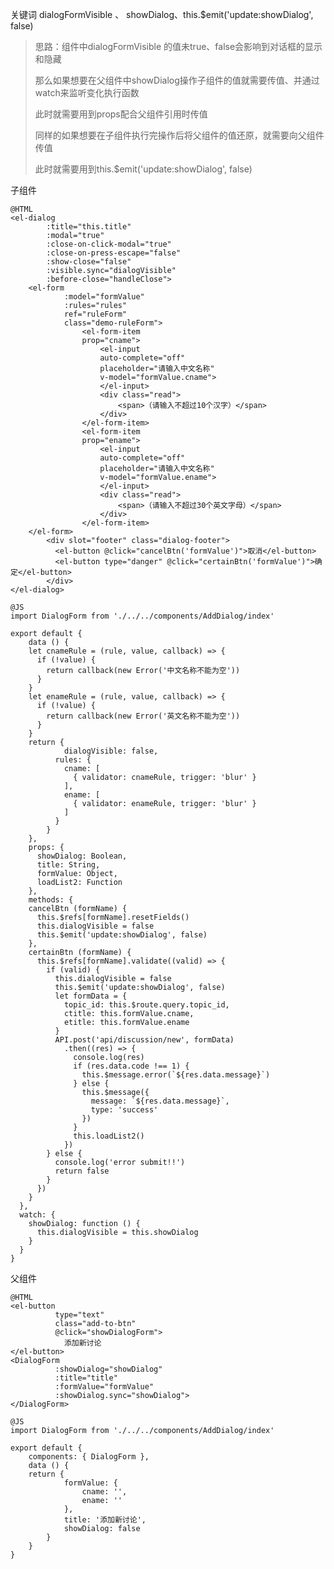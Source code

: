 关键词 dialogFormVisible 、 showDialog、this.$emit\('update:showDialog', false\)

> 思路：组件中dialogFormVisible 的值未true、false会影响到对话框的显示和隐藏
>
> 那么如果想要在父组件中showDialog操作子组件的值就需要传值、并通过watch来监听变化执行函数
>
> 此时就需要用到props配合父组件引用时传值
>
> 同样的如果想要在子组件执行完操作后将父组件的值还原，就需要向父组件传值
>
> 此时就需要用到this.$emit\('update:showDialog', false\)

子组件

```
@HTML
<el-dialog
        :title="this.title"
        :modal="true"
        :close-on-click-modal="true"
        :close-on-press-escape="false"
        :show-close="false"
        :visible.sync="dialogVisible"
        :before-close="handleClose">
    <el-form
            :model="formValue"
            :rules="rules"
            ref="ruleForm"
            class="demo-ruleForm">
                <el-form-item
                prop="cname">
                    <el-input 
                    auto-complete="off"
                    placeholder="请输入中文名称"
                    v-model="formValue.cname">
                    </el-input>
                    <div class="read">
                        <span>（请输入不超过10个汉字）</span>
                    </div>
                </el-form-item>
                <el-form-item
                prop="ename">
                    <el-input 
                    auto-complete="off"
                    placeholder="请输入中文名称"
                    v-model="formValue.ename">
                    </el-input>
                    <div class="read">
                        <span>（请输入不超过30个英文字母）</span>
                    </div>
                </el-form-item> 
    </el-form>
        <div slot="footer" class="dialog-footer">
          <el-button @click="cancelBtn('formValue')">取消</el-button>
          <el-button type="danger" @click="certainBtn('formValue')">确定</el-button>
        </div>
</el-dialog>
```

    @JS
    import DialogForm from './../../components/AddDialog/index'

    export default {
        data () {
        let cnameRule = (rule, value, callback) => {
          if (!value) {
            return callback(new Error('中文名称不能为空'))
          }
        }
        let enameRule = (rule, value, callback) => {
          if (!value) {
            return callback(new Error('英文名称不能为空'))
          }
        }
        return {
                dialogVisible: false,
              rules: {
                cname: [
                  { validator: cnameRule, trigger: 'blur' }
                ],
                ename: [
                  { validator: enameRule, trigger: 'blur' }
                ]
              }
            }
        },
        props: {
          showDialog: Boolean,
          title: String,
          formValue: Object,
          loadList2: Function
        },
        methods: {
        cancelBtn (formName) {
          this.$refs[formName].resetFields()
          this.dialogVisible = false
          this.$emit('update:showDialog', false)
        },
        certainBtn (formName) {
          this.$refs[formName].validate((valid) => {
            if (valid) {
              this.dialogVisible = false
              this.$emit('update:showDialog', false)
              let formData = {
                topic_id: this.$route.query.topic_id,
                ctitle: this.formValue.cname,
                etitle: this.formValue.ename
              }
              API.post('api/discussion/new', formData)
                .then((res) => {
                  console.log(res)
                  if (res.data.code !== 1) {
                    this.$message.error(`${res.data.message}`)
                  } else {
                    this.$message({
                      message: `${res.data.message}`,
                      type: 'success'
                    })
                  }
                  this.loadList2()
                })
            } else {
              console.log('error submit!!')
              return false
            }
          })
        }
      },
      watch: {
        showDialog: function () {
          this.dialogVisible = this.showDialog
        }
      }
    }

父组件

```
@HTML
<el-button 
          type="text"
          class="add-to-btn"
          @click="showDialogForm">
            添加新讨论
</el-button>
<DialogForm
          :showDialog="showDialog"
          :title="title"
          :formValue="formValue"
          :showDialog.sync="showDialog">
</DialogForm>
```

```
@JS
import DialogForm from './../../components/AddDialog/index'

export default {
    components: { DialogForm },
    data () {
    return {
            formValue: {
                cname: '',
                ename: ''
            },
            title: '添加新讨论',
            showDialog: false
        }
    }
}
```



